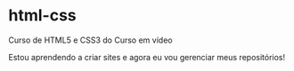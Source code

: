 # html-css
 Curso de HTML5 e CSS3 do Curso em vídeo

Estou aprendendo a criar sites e agora eu vou gerenciar meus repositórios!